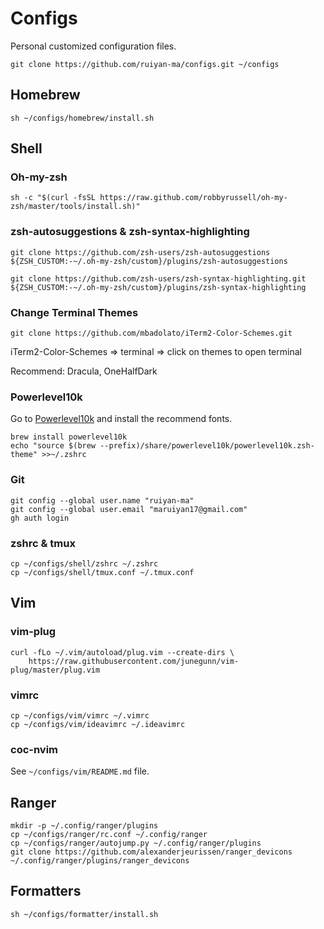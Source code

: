 # Configs

Personal customized configuration files. 

```shell
git clone https://github.com/ruiyan-ma/configs.git ~/configs
```

## Homebrew

```shell
sh ~/configs/homebrew/install.sh
```

## Shell

### Oh-my-zsh

```shell
sh -c "$(curl -fsSL https://raw.github.com/robbyrussell/oh-my-zsh/master/tools/install.sh)"
```

### zsh-autosuggestions & zsh-syntax-highlighting

```
git clone https://github.com/zsh-users/zsh-autosuggestions ${ZSH_CUSTOM:-~/.oh-my-zsh/custom}/plugins/zsh-autosuggestions

git clone https://github.com/zsh-users/zsh-syntax-highlighting.git ${ZSH_CUSTOM:-~/.oh-my-zsh/custom}/plugins/zsh-syntax-highlighting
```

### Change Terminal Themes

```shell
git clone https://github.com/mbadolato/iTerm2-Color-Schemes.git
```

iTerm2-Color-Schemes => terminal => click on themes to open terminal

Recommend: Dracula, OneHalfDark

### Powerlevel10k

Go to [Powerlevel10k](https://github.com/romkatv/powerlevel10k#meslo-nerd-font-patched-for-powerlevel10k) and install the recommend fonts. 

```shell
brew install powerlevel10k
echo "source $(brew --prefix)/share/powerlevel10k/powerlevel10k.zsh-theme" >>~/.zshrc
```

### Git

```shell
git config --global user.name "ruiyan-ma"
git config --global user.email "maruiyan17@gmail.com"
gh auth login
```

### zshrc & tmux

```shell
cp ~/configs/shell/zshrc ~/.zshrc
cp ~/configs/shell/tmux.conf ~/.tmux.conf
```

## Vim

### vim-plug

```shell
curl -fLo ~/.vim/autoload/plug.vim --create-dirs \
    https://raw.githubusercontent.com/junegunn/vim-plug/master/plug.vim
```

### vimrc

```shell
cp ~/configs/vim/vimrc ~/.vimrc
cp ~/configs/vim/ideavimrc ~/.ideavimrc
```

### coc-nvim

See `~/configs/vim/README.md` file. 

## Ranger

```shell
mkdir -p ~/.config/ranger/plugins
cp ~/configs/ranger/rc.conf ~/.config/ranger
cp ~/configs/ranger/autojump.py ~/.config/ranger/plugins
git clone https://github.com/alexanderjeurissen/ranger_devicons ~/.config/ranger/plugins/ranger_devicons
```

## Formatters

```shell
sh ~/configs/formatter/install.sh
```
